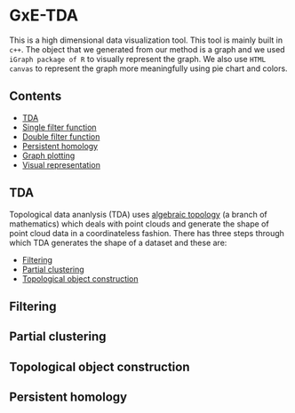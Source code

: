 GxE-TDA
=======

This is a high dimensional data visualization tool. This tool is mainly built in `c++`. The object that we generated from our method is a graph and we used `iGraph package of R` to visually represent the graph. We also use `HTML canvas` to represent the graph more meaningfully using pie chart and colors.

## Contents
- [TDA](#TDA)
- [Single filter function](#single_filter_function)
- [Double filter function](#double_filter_function)
- [Persistent homology](#persistent_homology)
- [Graph plotting](#graph_plotting)
- [Visual representation](#visual_representation)


## TDA
Topological data ananlysis (TDA) uses [algebraic topology](https://en.wikipedia.org/wiki/Algebraic_topology) (a branch of mathematics) which deals with point clouds and generate the shape of point cloud data in a coordinateless fashion. There has three steps through which TDA generates the shape of a dataset and these are:

- [Filtering](#filtering)
- [Partial clustering](#partial_clustering)
- [Topological object construction](#topological_object_construction)


## Filtering


## Partial clustering


## Topological object construction


## Persistent homology